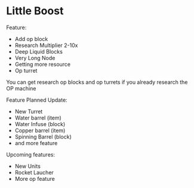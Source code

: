 # Little Boost

Feature:
- Add op block
- Research Multiplier 2-10x
- Deep Liquid Blocks
- Very Long Node
- Getting more resource
- Op turret

You can get research op blocks and op turrets if you already research the OP machine

Feature Planned Update:
- New Turret
- Water barrel (item)
- Water Infuse (block)
- Copper barrel (item)
- Spinning Barrel (block)
- and more feature

Upcoming features:
- New Units 
- Rocket Laucher
- More op feature
